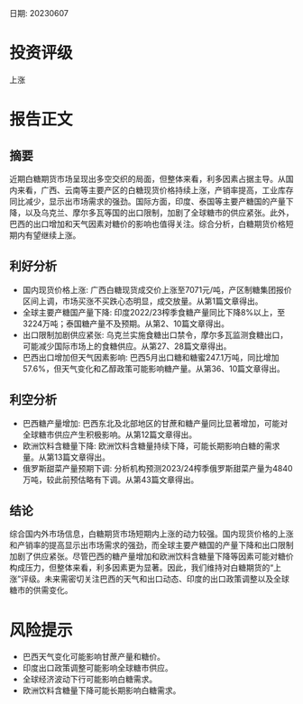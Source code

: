 
日期: 20230607

# 投资评级

上涨

# 报告正文

## 摘要

近期白糖期货市场呈现出多空交织的局面，但整体来看，利多因素占据主导。从国内来看，广西、云南等主要产区的白糖现货价格持续上涨，产销率提高，工业库存同比减少，显示出市场需求的强劲。国际方面，印度、泰国等主要产糖国的产量下降，以及乌克兰、摩尔多瓦等国的出口限制，加剧了全球糖市的供应紧张。此外，巴西的出口增加和天气因素对糖价的影响也值得关注。综合分析，白糖期货价格短期内有望继续上涨。

## 利好分析

* 国内现货价格上涨: 广西白糖现货成交价上涨至7071元/吨，产区制糖集团报价区间上调，市场买涨不买跌心态明显，成交放量。从第1篇文章得出。
* 全球主要产糖国产量下降: 印度2022/23榨季食糖产量同比下降8%以上，至3224万吨；泰国糖产量不及预期。从第2、10篇文章得出。
* 出口限制加剧供应紧张: 乌克兰实施食糖出口禁令，摩尔多瓦监测食糖出口，可能减少国际市场上的食糖供应。从第27、28篇文章得出。
* 巴西出口增加但天气因素影响: 巴西5月出口糖和糖蜜247.1万吨，同比增加57.6%，但天气变化和乙醇政策可能影响糖产量。从第36、10篇文章得出。

## 利空分析

* 巴西糖产量增加: 巴西东北及北部地区的甘蔗和糖产量同比显著增加，可能对全球糖市供应产生积极影响。从第12篇文章得出。
* 欧洲饮料含糖量下降: 欧洲饮料含糖量持续下降，可能长期影响白糖的需求量。从第13篇文章得出。
* 俄罗斯甜菜产量预期下调: 分析机构预测2023/24榨季俄罗斯甜菜产量为4840万吨，较此前预估略有下调。从第43篇文章得出。

## 结论

综合国内外市场信息，白糖期货市场短期内上涨的动力较强。国内现货价格的上涨和产销率的提高显示出市场需求的强劲，而全球主要产糖国的产量下降和出口限制加剧了供应紧张。尽管巴西的糖产量增加和欧洲饮料含糖量下降等因素可能对糖价构成压力，但整体来看，利多因素更为显著。因此，我们维持对白糖期货的“上涨”评级。未来需密切关注巴西的天气和出口动态、印度的出口政策调整以及全球糖市的供需变化。

# 风险提示

* 巴西天气变化可能影响甘蔗产量和糖价。
* 印度出口政策调整可能影响全球糖市供应。
* 全球经济波动下行可能影响白糖需求。
* 欧洲饮料含糖量下降可能长期影响白糖需求。
